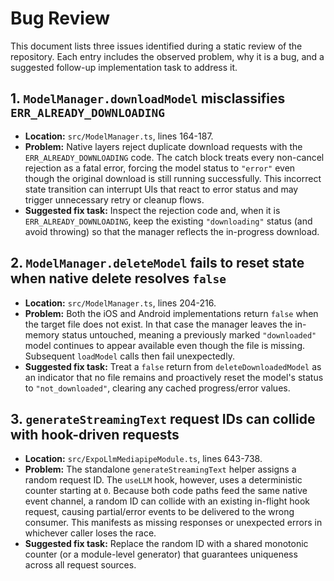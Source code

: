 # Bug Review

This document lists three issues identified during a static review of the repository.
Each entry includes the observed problem, why it is a bug, and a suggested follow-up
implementation task to address it.

## 1. `ModelManager.downloadModel` misclassifies `ERR_ALREADY_DOWNLOADING`
- **Location:** `src/ModelManager.ts`, lines 164-187.
- **Problem:** Native layers reject duplicate download requests with the
  `ERR_ALREADY_DOWNLOADING` code. The catch block treats every non-cancel rejection as a
  fatal error, forcing the model status to `"error"` even though the original download is
  still running successfully. This incorrect state transition can interrupt UIs that react
  to error status and may trigger unnecessary retry or cleanup flows.
- **Suggested fix task:** Inspect the rejection code and, when it is
  `ERR_ALREADY_DOWNLOADING`, keep the existing `"downloading"` status (and avoid throwing)
  so that the manager reflects the in-progress download.

## 2. `ModelManager.deleteModel` fails to reset state when native delete resolves `false`
- **Location:** `src/ModelManager.ts`, lines 204-216.
- **Problem:** Both the iOS and Android implementations return `false` when the target
  file does not exist. In that case the manager leaves the in-memory status untouched,
  meaning a previously marked `"downloaded"` model continues to appear available even
  though the file is missing. Subsequent `loadModel` calls then fail unexpectedly.
- **Suggested fix task:** Treat a `false` return from `deleteDownloadedModel` as an
  indicator that no file remains and proactively reset the model's status to
  `"not_downloaded"`, clearing any cached progress/error values.

## 3. `generateStreamingText` request IDs can collide with hook-driven requests
- **Location:** `src/ExpoLlmMediapipeModule.ts`, lines 643-738.
- **Problem:** The standalone `generateStreamingText` helper assigns a random request ID.
  The `useLLM` hook, however, uses a deterministic counter starting at `0`. Because both
  code paths feed the same native event channel, a random ID can collide with an existing
  in-flight hook request, causing partial/error events to be delivered to the wrong
  consumer. This manifests as missing responses or unexpected errors in whichever caller
  loses the race.
- **Suggested fix task:** Replace the random ID with a shared monotonic counter (or a
  module-level generator) that guarantees uniqueness across all request sources.
